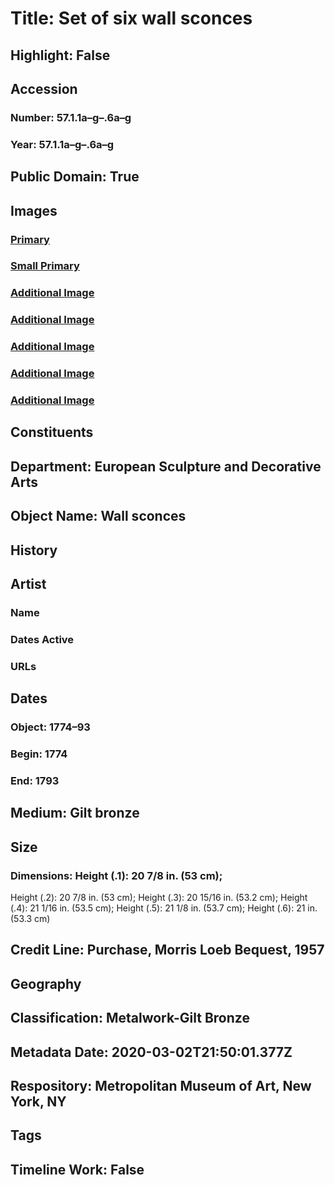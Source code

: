 # Title: Set of six wall sconces
## Highlight: False
## Accession
### Number: 57.1.1a–g–.6a–g
### Year: 57.1.1a–g–.6a–g
## Public Domain: True
## Images
### [Primary](https://images.metmuseum.org/CRDImages/es/original/162290.jpg)
### [Small Primary](https://images.metmuseum.org/CRDImages/es/web-large/162290.jpg)
### [Additional Image](https://images.metmuseum.org/CRDImages/es/original/162335.jpg)
### [Additional Image](https://images.metmuseum.org/CRDImages/es/original/162336.jpg)
### [Additional Image](https://images.metmuseum.org/CRDImages/es/original/162337.jpg)
### [Additional Image](https://images.metmuseum.org/CRDImages/es/original/162338.jpg)
### [Additional Image](https://images.metmuseum.org/CRDImages/es/original/162334.jpg)
## Constituents
## Department: European Sculpture and Decorative Arts
## Object Name: Wall sconces
## History
## Artist
### Name
### Dates Active
### URLs
## Dates
### Object: 1774–93
### Begin: 1774
### End: 1793
## Medium: Gilt bronze
## Size
### Dimensions: Height (.1): 20 7/8 in. (53 cm);
Height (.2): 20 7/8 in. (53 cm);
Height (.3): 20 15/16 in. (53.2 cm);
Height (.4): 21 1/16 in. (53.5 cm);
Height (.5): 21 1/8 in. (53.7 cm);
Height (.6): 21 in. (53.3 cm)
## Credit Line: Purchase, Morris Loeb Bequest, 1957
## Geography
## Classification: Metalwork-Gilt Bronze
## Metadata Date: 2020-03-02T21:50:01.377Z
## Respository: Metropolitan Museum of Art, New York, NY
## Tags
## Timeline Work: False